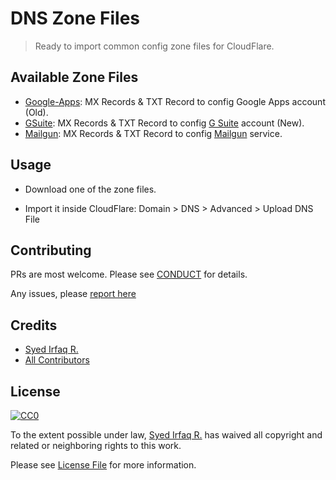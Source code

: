# DNS Zone Files

> Ready to import common config zone files for CloudFlare.

## Available Zone Files

- [Google-Apps](google-apps.txt): MX Records & TXT Record to config Google Apps account (Old).
- [GSuite](gsuite.txt): MX Records & TXT Record to config [G Suite](https://gsuite.google.com/) account (New).
- [Mailgun](mailgun.txt): MX Records & TXT Record to config [Mailgun](http://www.mailgun.com/) service.

## Usage

- Download one of the zone files.

- Import it inside CloudFlare: Domain > DNS > Advanced > Upload DNS File

## Contributing

PRs are most welcome. Please see [CONDUCT](CONDUCT.md) for details.

Any issues, please [report here][link-issues]

## Credits

- [Syed Irfaq R.][link-author]
- [All Contributors][link-contributors]

## License

[![CC0](http://i.creativecommons.org/p/zero/1.0/88x31.png)](https://creativecommons.org/publicdomain/zero/1.0/)

To the extent possible under law, [Syed Irfaq R.][link-author] has waived all copyright and related or neighboring rights to this work. 

Please see [License File](LICENSE.md) for more information.

[link-author]: https://github.com/irazasyed
[link-issues]: https://github.com/irazasyed/dns-zone-files/issues
[link-contributors]: https://github.com/irazasyed/dns-zone-files/contributors
